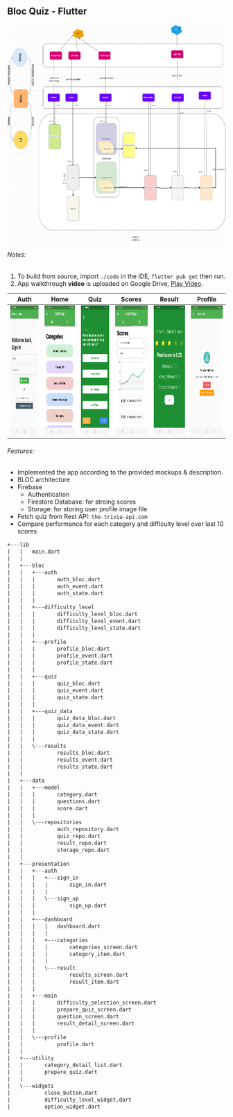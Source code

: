 ## Bloc Quiz - Flutter

<img src="./diagram.png" height="500px">

###### Notes:
1. To build from source, import `./code` in the IDE, `flutter pub get` then run.
4. App walkthrough **video** is uploaded on Google Drive, [Play Video](https://drive.google.com/file/d/1fAvqhL-E6EQEPIbp2gGGfHDveGcJ4Jq6/view?usp=share_link).


|Auth|Home|Quiz|Scores|Result|Profile|
|-----------|-----|-----|-----|-----|-----|
|<img src="./screenshots/auth.png" height="300px">|<img src="./screenshots/main.png" height="300px">|<img src="./screenshots/quiz.png" height="300px">|<img src="./screenshots/scores.png" height="300px">|<img src="./screenshots/result_detail.png" height="300px">|<img src="./screenshots/profile.png" height="300px">

###### Features:
* Implemented the app according to the provided mockups & description.
* BLOC architecture
* Firebase
    * Authentication
    * Firestore Database: for stroing scores
    * Storage: for storing user profile image file
* Fetch quiz from Rest API: `the-trivia-api.com`
* Compare performance for each category and difficulty level over last 10 scores


```
+---lib
|   |   main.dart
|   |   
|   +---bloc
|   |   +---auth
|   |   |       auth_bloc.dart
|   |   |       auth_event.dart
|   |   |       auth_state.dart
|   |   |       
|   |   +---difficulty_level
|   |   |       difficulty_level_bloc.dart
|   |   |       difficulty_level_event.dart
|   |   |       difficulty_level_state.dart
|   |   |       
|   |   +---profile
|   |   |       profile_bloc.dart
|   |   |       profile_event.dart
|   |   |       profile_state.dart
|   |   |       
|   |   +---quiz
|   |   |       quiz_bloc.dart
|   |   |       quiz_event.dart
|   |   |       quiz_state.dart
|   |   |       
|   |   +---quiz_data
|   |   |       quiz_data_bloc.dart
|   |   |       quiz_data_event.dart
|   |   |       quiz_data_state.dart
|   |   |       
|   |   \---results
|   |           results_bloc.dart
|   |           results_event.dart
|   |           results_state.dart
|   |           
|   +---data
|   |   +---model
|   |   |       category.dart
|   |   |       questions.dart
|   |   |       score.dart
|   |   |       
|   |   \---repositories
|   |           auth_repository.dart
|   |           quiz_repo.dart
|   |           result_repo.dart
|   |           storage_repo.dart
|   |           
|   +---presentation
|   |   +---auth
|   |   |   +---sign_in
|   |   |   |       sign_in.dart
|   |   |   |       
|   |   |   \---sign_up
|   |   |           sign_up.dart
|   |   |           
|   |   +---dashboard
|   |   |   |   dashboard.dart
|   |   |   |   
|   |   |   +---categories
|   |   |   |       categories_screen.dart
|   |   |   |       category_item.dart
|   |   |   |       
|   |   |   \---result
|   |   |           results_screen.dart
|   |   |           result_item.dart
|   |   |           
|   |   +---main
|   |   |       difficulty_selection_screen.dart
|   |   |       prepare_quiz_screen.dart
|   |   |       question_screen.dart
|   |   |       result_detail_screen.dart
|   |   |       
|   |   \---profile
|   |           profile.dart
|   |           
|   +---utility
|   |       category_detail_list.dart
|   |       prepare_quiz.dart
|   |       
|   \---widgets
|           close_button.dart
|           difficulty_level_widget.dart
|           option_widget.dart
```